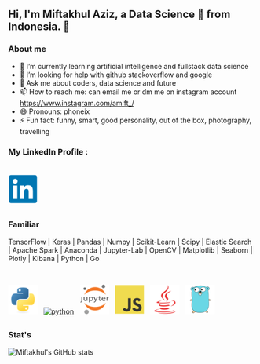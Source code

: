 ## Hi, I'm Miftakhul Aziz, a Data Science 🚀 from Indonesia. 👋

<!-- ## -->

### About me

<!-- #### #Pythonista -->
<!-- - 🔭 I’m currently working on ... -->
<!-- - 👯 I’m looking to collaborate on github -->
- 🌱 I’m currently learning artificial intelligence and fullstack data science
- 🤔 I’m looking for help with github stackoverflow and google
- 💬 Ask me about coders, data science and future
- 📫 How to reach me: can email me or dm me on instagram account https://www.instagram.com/amift_/
- 😄 Pronouns: phoneix
- ⚡ Fun fact: funny, smart, good personality, out of the box, photography, travelling


<!-- 🚀 Let me introduce myself, Currently a graduate of Computer Science from the Sumatra Institute of Technology with a data science background is accustomed to using the programming languages Python, Java, Javascript, Anaconda, Linux, TensorFlow, Keras, Scikit-learn, OpenCV, Github, Pandas, Matplotlib. -->

### My LinkedIn Profile : <br> <br>
<a href="https://www.linkedin.com/in/miftakhulaziz03/" target="_blank"> <img src="https://raw.githubusercontent.com/devicons/devicon/master/icons/linkedin/linkedin-original.svg" alt="linkedin" width="60" height="60"/></a> &nbsp;
<!-- <a href="https://github.com/miftakhulaziz03" target="_blank"> <img src="https://raw.githubusercontent.com/devicons/devicon/master/icons//github/github-original-wordmark.svg" alt="github" width="60" height="60"/></a>
 -->

## 


### Familiar

TensorFlow | Keras | Pandas | Numpy | Scikit-Learn | Scipy | Elastic Search | Apache Spark |
Anaconda | Jupyter-Lab | OpenCV | Matplotlib | Seaborn | Plotly | Kibana | Python | Go

<!--
![Python](https://img.shields.io/badge/-Python-05122A?style=flat&logo=python)&nbsp;
![JavaScript](https://img.shields.io/badge/-JavaScript-05122A?style=flat&logo=javascript)&nbsp;
![Java](https://img.shields.io/badge/-Java-05122A?style=flat&logo=java)&nbsp;
![React](https://img.shields.io/badge/-React-05122A?style=flat&logo=react)&nbsp;
![Node.js](https://img.shields.io/badge/-Node.js-05122A?style=flat&logo=node.js)&nbsp;
-->

<!-- #### Programming -->

<br>
<p align="left">
<a href="#" target="_blank"> <img src="https://raw.githubusercontent.com/devicons/devicon/master/icons/python/python-original.svg" alt="python" width="60" height="60"/></a> &nbsp;
<a href="#" target="_blank"> <img src="https://raw.githubusercontent.com/xtenzQ/xtenzQ/master/icons/tensorflow.svg" alt="python" width="60" height="60"/></a> &nbsp;
<a href="#" target="_blank"> <img src="https://raw.githubusercontent.com/devicons/devicon/master/icons/jupyter/jupyter-original-wordmark.svg" alt="jupyter" width="60" height="60"/></a> &nbsp;
<a href="#" target="_blank"> <img src="https://raw.githubusercontent.com/devicons/devicon/master/icons/javascript/javascript-original.svg" alt="javascript" width="60" height="60"/></a> &nbsp;
<a href="#" target="_blank"> <img src="https://raw.githubusercontent.com/devicons/devicon/master/icons/java/java-plain.svg" alt="java" width="60" height="60"/></a> &nbsp;
<a href="#" target="_blank"> <img src="https://raw.githubusercontent.com/devicons/devicon/master/icons/go/go-original.svg" alt="java" width="60" height="60"/></a> &nbsp;
<!-- <a href="#" target="_blank"> <img src="https://www.vectorlogo.zone/logos/dartlang/dartlang-icon.svg" alt="dart" width="60" height="60"/> </a> &nbsp;
<a href="#" target="_blank"> <img src="https://reactnative.dev/img/header_logo.svg" alt="reactnative" width="60" height="60"/> </a> &nbsp;
<a href="#" target="_blank"> <img src="https://www.vectorlogo.zone/logos/flutterio/flutterio-icon.svg" alt="flutter" width="60" height="60"/> </a> &nbsp;
<a href="#" target="_blank"> <img src="https://raw.githubusercontent.com/devicons/devicon/master/icons/nodejs/nodejs-original-wordmark.svg" alt="nodejs" width="60" height="60"/> </a> &nbsp;
<a href="#" target="_blank"> <img src="https://raw.githubusercontent.com/devicons/devicon/master/icons/express/express-original-wordmark.svg" alt="express" width="60" height="60"/> </a> &nbsp;
<a href="#" target="_blank"> <img src="https://raw.githubusercontent.com/devicons/devicon/master/icons/mongodb/mongodb-original-wordmark.svg" alt="mongodb" width="60" height="60"/> </a> &nbsp;
<a href="#" target="_blank"> <img src="https://raw.githubusercontent.com/devicons/devicon/master/icons/redux/redux-original.svg" alt="redux" width="60" height="60"/> </a> &nbsp;
<a href="#" target="_blank"> <img src="https://www.vectorlogo.zone/logos/getpostman/getpostman-icon.svg" alt="postman" width="60" height="60"/> </a> &nbsp; -->
</p>

<!--
#### Frameworks
```
Node Js | Django | Flask
```
-->
## 

### Stat's

<p align="left">

<!-- https://github-readme-stats-eight-theta.vercel.app/api?username=miftakhulaziz03&show_icons=true&theme=algolia&include_all_commits=true&count_private=true> -->
![Miftakhul's GitHub stats](https://github-readme-stats-eight-theta.vercel.app/api?username=miftakhulaziz03&show_icons=true&theme=dark&include_all_commits=true&count_private=true)
 
<!-- ![Miftakhul's GitHub stats](https://github-readme-stats.vercel.app/api?username=miftakhulaziz03&include_all_commits=true&count_private=true)

[![Top Langs](https://github-readme-stats.vercel.app/api/top-langs/?username=miftakhulaziz03&layout=compact)](https://github.com/miftakhulaziz03/) -->

<!--
 [![willianrod's wakatime stats](https://github-readme-stats.vercel.app/api/wakatime?username=willianrod)](https://github.com/anuraghazra/github-readme-stats)
<img height="auto" float="right" src="https://github-readme-stats-eight-theta.vercel.app/api/top-langs/?username=miftakhulaziz03&layout=compact&langs_count=8&theme=algolia"/>
-->
</p>
<!--
**mift019/mift019** is a ✨ _special_ ✨ repository because its `README.md` (this file) appears on your GitHub profile.

Here are some ideas to get you started:

- 🔭 I’m currently working on ...
- 🌱 I’m currently learning ...
- 👯 I’m looking to collaborate on ...
- 🤔 I’m looking for help with ...
- 💬 Ask me about ...
- 📫 How to reach me: ...
- 😄 Pronouns: ...
- ⚡ Fun fact: ...

-->
